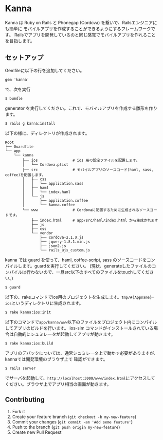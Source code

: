 # Kanna

Kanna は Ruby on Rails と Phonegap (Cordova) を繋いで、Railsエンジニアにも簡単に
モバイルアプリを作成することができるようにするフレームワークです。
Railsでアプリを開発しているのと同じ感覚でモバイルアプリを作れることを目指します。

## セットアップ

Gemfileに以下の行を追加してください。

    gem 'kanna'

で、次を実行

    $ bundle

generator を実行してください。これで、モバイルアプリを作成する雛形を作ります。

    $ rails g kanna:install

以下の様に、ディレクトリが作成されます。


````
Root
├── Guardfile
└── app
    └── kanna
        ├── ios                # ios 用の設定ファイルを配置します。
        │   └── Cordova.plist
        ├── src                # モバイルアプリのソースコード(haml, sass, coffee)を配置します。
        │   ├── css
        │   │   └── application.sass
        │   ├── haml
        │   │   └── index.haml
        │   └── js
        │       ├── application.coffee
        │       └── kanna.coffee
        └── www                # Cordovaに配置するために生成されるソースコードです。
            ├── index.html     # app/src/haml/index.html から生成されます
            ├── js
            ├── css
            └── vendor
                ├── cordova-2.1.0.js
                ├── jquery-1.8.1.min.js
                ├── json2.js
                └── rails_ujs_custom.js
````


kanna では guard を使って、haml, coffee-script, sass のソースコードをコンパイルします。guardを実行してください。
(現状、generateしたファイルのコンパイルは行わないので、一旦src以下のすべてのファイルをtouchしてください。)

    $ guard

以下の、rakeコマンドでios用のプロジェクトを生成します。`tmp/#{Appname}-ios`というディレクトリに生成されます。

    $ rake kanna:ios:init

以下のコマンドで`app/kanna/www`以下のファイルをプロジェクト内にコンパイルしてアプリのビルドを行います。
ios-sim コマンドがインストールされている場合は自動的にシュミレータが起動してアプリが動きます。

    $ rake kanna:ios:build

アプリのデバックについては、通常シュミレータ上で動かす必要がありますが、kannaでは開発環境のブラウザ上で
確認ができます。

    $ rails server

でサーバを起動して、`http://localhost:3000/www/index.html`にアクセスしてください。ブラウザ上でアプリ相当の画面が動きます。

## Contributing

1. Fork it
2. Create your feature branch (`git checkout -b my-new-feature`)
3. Commit your changes (`git commit -am 'Add some feature'`)
4. Push to the branch (`git push origin my-new-feature`)
5. Create new Pull Request
